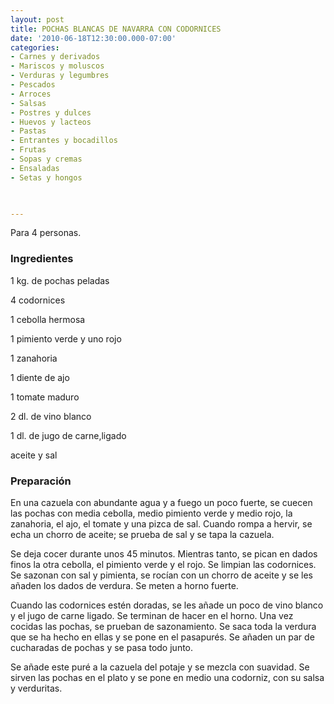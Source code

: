 ```yaml
---
layout: post
title: POCHAS BLANCAS DE NAVARRA CON CODORNICES
date: '2010-06-18T12:30:00.000-07:00'
categories:
- Carnes y derivados
- Mariscos y moluscos
- Verduras y legumbres
- Pescados
- Arroces
- Salsas
- Postres y dulces
- Huevos y lacteos
- Pastas
- Entrantes y bocadillos
- Frutas
- Sopas y cremas
- Ensaladas
- Setas y hongos
 


---
```


Para 4 personas.

<h3>Ingredientes</h3>

1 kg. de pochas peladas

4 codornices

1 cebolla hermosa

1 pimiento verde y uno rojo

1 zanahoria

1 diente de ajo

1 tomate maduro

2 dl. de vino blanco

1 dl. de jugo de carne,ligado

aceite y sal

<h3>Preparación</h3>

En una cazuela con abundante agua y a fuego un poco fuerte, se cuecen las pochas con media cebolla, medio pimiento verde y medio rojo, la zanahoria, el ajo, el tomate y una pizca de sal. Cuando rompa a hervir, se echa un chorro de aceite; se prueba de sal y se tapa la cazuela.

Se deja cocer durante unos 45 minutos. Mientras tanto, se pican en dados finos la otra cebolla, el pimiento verde y el rojo. Se limpian las codornices. Se sazonan con sal y pimienta, se rocían con un chorro de aceite y se les añaden los dados de verdura. Se meten a horno fuerte.

Cuando las codornices estén doradas, se les añade un poco de vino blanco y el jugo de carne ligado. Se terminan de hacer en el horno. Una vez cocidas las pochas, se prueban de sazonamiento. Se saca toda la verdura que se ha hecho en ellas y se pone en el pasapurés. Se añaden un par de cucharadas de pochas y se pasa todo junto.

Se añade este puré a la cazuela del potaje y se mezcla con suavidad. Se sirven las pochas en el plato y se pone en medio una codorniz, con su salsa y verduritas.

